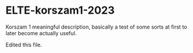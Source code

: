 # ELTE-korszam1-2023
Korszam 1 meaningful description, basically a test of some sorts at first to later become actually useful.

Edited this file.

